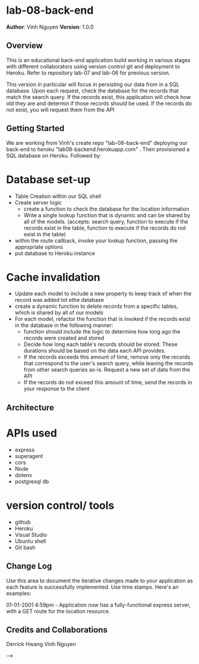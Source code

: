# lab-08-back-end

**Author**: Vinh Nguyen
**Version**: 1.0.0 

## Overview
This is an educational back-end application build working in various stages with different collaborators using version control git and deployment to Heroku. Refer to repository lab-07 and lab-06 for previous version. 

This version in particular will focus in persisting our data from in a SQL database. Upon each request, check the database for the records that match the search query. If the records exist, this application will check how old they are and determin if those records should be used. If the records do not exist, you will request them from the API

## Getting Started
We are working from Vinh's create repo "lab-08-back-end" deploying our back-end to heroku "lab08-backend.herokuapp.com" . Then provisioned a SQL database on Heroku. Followed by:
 
 # Database set-up
 * Table Creation within our SQL shell
 * Create server logic
    * create a function to check the database for the location information
    * Write a single lookup function that is dynamic and can be shared by all of the models. (accepts: search query, function to execute if the records exist in the table, function to execute if the records do not exist in the table)
 * within the route callback, invoke your lookup function, passing the appropriate options
 * put database to Heroku instance
 # Cache invalidation
 * Update each model to include a new property to keep track of when the record was added tot ethe database
 * create a dynamic function to delete records from a specific tables, which is shared by all of our models
 * For each model, refactor the function that is invoked if the records exist in the database in the following manner:
    * function should include the logic to determine how long ago the records were created and stored
    * Decide how long each table's records should be stored. These durations should be based on the data each API provides. 
    * If the records exceeds this amount of time, remove only the records that correspond to the user's search query, while leaving the records from other search queries as-is. Request a new set of data from the API
    * If the records do not exceed this amount of time, send the records in your response to the client



## Architecture
# APIs used
* express
* superagent
* cors
* Node
* dotenv
* postgresql db

# version control/ tools
* github
* Heroku
* Visual Studio
* Ubuntu shell 
* Git bash


## Change Log
Use this area to document the iterative changes made to your application as each feature is successfully implemented. Use time stamps. Here's an examples:

01-01-2001 4:59pm - Application now has a fully-functional express server, with a GET route for the location resource.

## Credits and Collaborations
Derrick Hwang
Vinh Nguyen

-->

